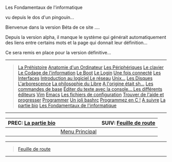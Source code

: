Les Fondamentaux de l'informatique

vu depuis le dos d'un pingouin...


Bienvenue dans la version Béta de ce site ....

Depuis la version alpha, il manque le système qui générait automatiquement des liens entre certains mots et la page qui donnait leur définition...

Ce sera remis en place pour la version définitive...
 
-----------
   > [La Préhistoire](010_prehistoire.md)
   > [Anatomie d'un Ordinateur](020_hardware.md)
   > [Les Périphériques](030_periph.md)
   > [Le clavier](040_clavier.md)
   > [Le Codage de l'information](050_coding.md)
   > [Le Boot](060_boot.md)
   > [Le Login](065_login.md)
   > [Une fois connecté](067_connected.md)
   > [Les Interfaces](070_interface.md)
   > [Introduction au logiciel ](080_software.md)
   > [Le réseau](090_network.md)
   > [Unix...](100_unix.md)
   > [Les Disques](110_disks.md)
   > [L'arborescence](120_arborescence.md)
   > [La philosophie du Libre](130_libre.md)
   > [A l'origine était sh...](140_shell.md)
   > [Les commandes de base](150_console.md)
   > [Éditer du texte avec la console... ](160_editor.md)
   > [Les différents éditeurs](170_shell-tools.md)
   > [Vim](190_vim.md)
   > [Emacs](200_emacs.md)
   > [Les fichiers de configuration](210_config.md)
   > [Trouver de l'aide et progresser](220_help.md)
   > [Programmer](230_programming.md)
   > [Un joli bashrc](240_bashrc.md)
   > [Programmez en C !](250_c-langage.md)
   > [A suivre](260_archlinux.md)
   > [La partie bio](author.md)
   > [Les Fondamentaux de l'informatique](index.md)
 
-------------------------------------------
| PREC: [La partie bio](author.md) |  | SUIV: [Feuille de route](roadmap.md) |
| -------------  | ----- |  ----------         |
|  | [Menu Principal](index.md) |  |
-------------------------------------------
   > [Feuille de route](roadmap.md)
-----------
